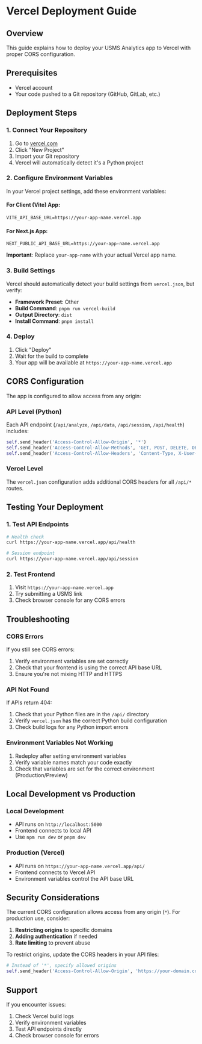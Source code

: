 # Vercel Deployment Guide

## Overview
This guide explains how to deploy your USMS Analytics app to Vercel with proper CORS configuration.

## Prerequisites
- Vercel account
- Your code pushed to a Git repository (GitHub, GitLab, etc.)

## Deployment Steps

### 1. Connect Your Repository
1. Go to [vercel.com](https://vercel.com)
2. Click "New Project"
3. Import your Git repository
4. Vercel will automatically detect it's a Python project

### 2. Configure Environment Variables

In your Vercel project settings, add these environment variables:

#### For Client (Vite) App:
```
VITE_API_BASE_URL=https://your-app-name.vercel.app
```

#### For Next.js App:
```
NEXT_PUBLIC_API_BASE_URL=https://your-app-name.vercel.app
```

**Important**: Replace `your-app-name` with your actual Vercel app name.

### 3. Build Settings

Vercel should automatically detect your build settings from `vercel.json`, but verify:

- **Framework Preset**: Other
- **Build Command**: `pnpm run vercel-build`
- **Output Directory**: `dist`
- **Install Command**: `pnpm install`

### 4. Deploy

1. Click "Deploy"
2. Wait for the build to complete
3. Your app will be available at `https://your-app-name.vercel.app`

## CORS Configuration

The app is configured to allow access from any origin:

### API Level (Python)
Each API endpoint (`/api/analyze`, `/api/data`, `/api/session`, `/api/health`) includes:
```python
self.send_header('Access-Control-Allow-Origin', '*')
self.send_header('Access-Control-Allow-Methods', 'GET, POST, DELETE, OPTIONS')
self.send_header('Access-Control-Allow-Headers', 'Content-Type, X-User-ID')
```

### Vercel Level
The `vercel.json` configuration adds additional CORS headers for all `/api/*` routes.

## Testing Your Deployment

### 1. Test API Endpoints
```bash
# Health check
curl https://your-app-name.vercel.app/api/health

# Session endpoint
curl https://your-app-name.vercel.app/api/session
```

### 2. Test Frontend
1. Visit `https://your-app-name.vercel.app`
2. Try submitting a USMS link
3. Check browser console for any CORS errors

## Troubleshooting

### CORS Errors
If you still see CORS errors:
1. Verify environment variables are set correctly
2. Check that your frontend is using the correct API base URL
3. Ensure you're not mixing HTTP and HTTPS

### API Not Found
If APIs return 404:
1. Check that your Python files are in the `/api/` directory
2. Verify `vercel.json` has the correct Python build configuration
3. Check build logs for any Python import errors

### Environment Variables Not Working
1. Redeploy after setting environment variables
2. Verify variable names match your code exactly
3. Check that variables are set for the correct environment (Production/Preview)

## Local Development vs Production

### Local Development
- API runs on `http://localhost:5000`
- Frontend connects to local API
- Use `npm run dev` or `pnpm dev`

### Production (Vercel)
- API runs on `https://your-app-name.vercel.app/api/`
- Frontend connects to Vercel API
- Environment variables control the API base URL

## Security Considerations

The current CORS configuration allows access from any origin (`*`). For production use, consider:

1. **Restricting origins** to specific domains
2. **Adding authentication** if needed
3. **Rate limiting** to prevent abuse

To restrict origins, update the CORS headers in your API files:
```python
# Instead of '*', specify allowed origins
self.send_header('Access-Control-Allow-Origin', 'https://your-domain.com')
```

## Support

If you encounter issues:
1. Check Vercel build logs
2. Verify environment variables
3. Test API endpoints directly
4. Check browser console for errors 